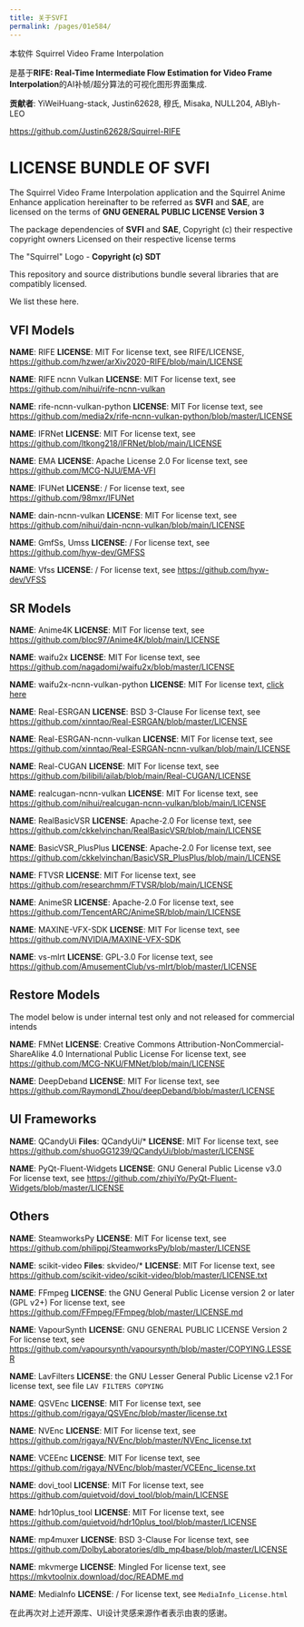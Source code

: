 ```yaml
---
title: 关于SVFI
permalink: /pages/01e584/
---
```

本软件 Squirrel Video Frame Interpolation

是基于**RIFE: Real-Time Intermediate Flow Estimation for Video Frame Interpolation**的AI补帧/超分算法的可视化图形界面集成.

**贡献者**: YiWeiHuang-stack, Justin62628, 穆氏, Misaka, NULL204, ABlyh-LEO

https://github.com/Justin62628/Squirrel-RIFE

# LICENSE BUNDLE OF SVFI

The Squirrel Video Frame Interpolation application and
the Squirrel Anime Enhance application
hereinafter to be referred as **SVFI** and **SAE**, are
licensed on the terms of **GNU GENERAL PUBLIC LICENSE Version 3**

The package dependencies of **SVFI** and **SAE**,
Copyright (c) their respective copyright owners
Licensed on their respective license terms

The "Squirrel" Logo - **Copyright (c) SDT**

This repository and source distributions bundle several libraries that are compatibly licensed.  

We list these here.

## VFI Models

**NAME**: RIFE
**LICENSE**: MIT
For license text, see RIFE/LICENSE, https://github.com/hzwer/arXiv2020-RIFE/blob/main/LICENSE

**NAME**: RIFE ncnn Vulkan
**LICENSE**: MIT
For license text, see https://github.com/nihui/rife-ncnn-vulkan

**NAME**: rife-ncnn-vulkan-python
**LICENSE**: MIT
For license text, see https://github.com/media2x/rife-ncnn-vulkan-python/blob/master/LICENSE

**NAME**: IFRNet
**LICENSE**: MIT
For license text, see https://github.com/ltkong218/IFRNet/blob/main/LICENSE

**NAME**: EMA
**LICENSE**: Apache License 2.0
For license text, see https://github.com/MCG-NJU/EMA-VFI

**NAME**: IFUNet
**LICENSE**: /
For license text, see https://github.com/98mxr/IFUNet

**NAME**: dain-ncnn-vulkan
**LICENSE**: MIT
For license text, see https://github.com/nihui/dain-ncnn-vulkan/blob/main/LICENSE

**NAME**: GmfSs, Umss
**LICENSE**: /
For license text, see https://github.com/hyw-dev/GMFSS

**NAME**: Vfss
**LICENSE**: /
For license text, see https://github.com/hyw-dev/VFSS

## SR Models

**NAME**: Anime4K
**LICENSE**: MIT
For license text, see https://github.com/bloc97/Anime4K/blob/main/LICENSE

**NAME**: waifu2x
**LICENSE**: MIT
For license text, see https://github.com/nagadomi/waifu2x/blob/master/LICENSE

**NAME**: waifu2x-ncnn-vulkan-python
**LICENSE**: MIT
For license text, [click here](https://github.com/media2x/waifu2x-ncnn-vulkan-python/blob/master/LICENSE)

**NAME**: Real-ESRGAN
**LICENSE**: BSD 3-Clause
For license text, see https://github.com/xinntao/Real-ESRGAN/blob/master/LICENSE

**NAME**: Real-ESRGAN-ncnn-vulkan
**LICENSE**: MIT
For license text, see https://github.com/xinntao/Real-ESRGAN-ncnn-vulkan/blob/main/LICENSE

**NAME**: Real-CUGAN
**LICENSE**: MIT
For license text, see https://github.com/bilibili/ailab/blob/main/Real-CUGAN/LICENSE

**NAME**: realcugan-ncnn-vulkan
**LICENSE**: MIT
For license text, see https://github.com/nihui/realcugan-ncnn-vulkan/blob/main/LICENSE

**NAME**: RealBasicVSR
**LICENSE**: Apache-2.0
For license text, see https://github.com/ckkelvinchan/RealBasicVSR/blob/main/LICENSE

**NAME**: BasicVSR_PlusPlus
**LICENSE**: Apache-2.0
For license text, see https://github.com/ckkelvinchan/BasicVSR_PlusPlus/blob/main/LICENSE

**NAME**: FTVSR
**LICENSE**: MIT
For license text, see https://github.com/researchmm/FTVSR/blob/main/LICENSE

**NAME**: AnimeSR
**LICENSE**: Apache-2.0
For license text, see https://github.com/TencentARC/AnimeSR/blob/main/LICENSE

**NAME**: MAXINE-VFX-SDK
**LICENSE**: MIT
For license text, see https://github.com/NVIDIA/MAXINE-VFX-SDK

**NAME**: vs-mlrt
**LICENSE**: GPL-3.0
For license text, see https://github.com/AmusementClub/vs-mlrt/blob/master/LICENSE

## Restore Models

The model below is under internal test only and not released for commercial intends

**NAME**: FMNet
**LICENSE**: Creative Commons Attribution-NonCommercial-ShareAlike 4.0 International Public License
For license text, see https://github.com/MCG-NKU/FMNet/blob/main/LICENSE

**NAME**: DeepDeband
**LICENSE**: MIT
For license text, see https://github.com/RaymondLZhou/deepDeband/blob/master/LICENSE

## UI Frameworks

**NAME**: QCandyUi
**Files**: QCandyUi/*
**LICENSE**: MIT
For license text, see https://github.com/shuoGG1239/QCandyUi/blob/master/LICENSE

**NAME**: PyQt-Fluent-Widgets
**LICENSE**: GNU General Public License v3.0
For license text, see https://github.com/zhiyiYo/PyQt-Fluent-Widgets/blob/master/LICENSE

## Others

**NAME**: SteamworksPy
**LICENSE**: MIT
For license text, see https://github.com/philippj/SteamworksPy/blob/master/LICENSE

**NAME**: scikit-video
**Files**: skvideo/*
**LICENSE**: MIT
For license text, see https://github.com/scikit-video/scikit-video/blob/master/LICENSE.txt

**NAME**: FFmpeg
**LICENSE**: the GNU General Public License version 2 or later (GPL v2+)
For license text, see https://github.com/FFmpeg/FFmpeg/blob/master/LICENSE.md

**NAME**: VapourSynth
**LICENSE**: GNU GENERAL PUBLIC LICENSE Version 2
For license text, see https://github.com/vapoursynth/vapoursynth/blob/master/COPYING.LESSER

**NAME**: LavFilters
**LICENSE**: the GNU Lesser General Public License v2.1
For license text, see file `LAV FILTERS COPYING`

**NAME**: QSVEnc
**LICENSE**: MIT
For license text, see https://github.com/rigaya/QSVEnc/blob/master/license.txt

**NAME**: NVEnc
**LICENSE**: MIT
For license text, see https://github.com/rigaya/NVEnc/blob/master/NVEnc_license.txt

**NAME**: VCEEnc
**LICENSE**: MIT
For license text, see https://github.com/rigaya/NVEnc/blob/master/VCEEnc_license.txt

**NAME**: dovi_tool
**LICENSE**: MIT
For license text, see https://github.com/quietvoid/dovi_tool/blob/main/LICENSE

**NAME**: hdr10plus_tool
**LICENSE**: MIT
For license text, see https://github.com/quietvoid/hdr10plus_tool/blob/master/LICENSE

**NAME**: mp4muxer
**LICENSE**: BSD 3-Clause
For license text, see https://github.com/DolbyLaboratories/dlb_mp4base/blob/master/LICENSE

**NAME**: mkvmerge
**LICENSE**: Mingled
For license text, see https://mkvtoolnix.download/doc/README.md

**NAME**: MediaInfo
**LICENSE**: /
For license text, see `MediaInfo_License.html`

在此再次对上述开源库、UI设计灵感来源作者表示由衷的感谢。
